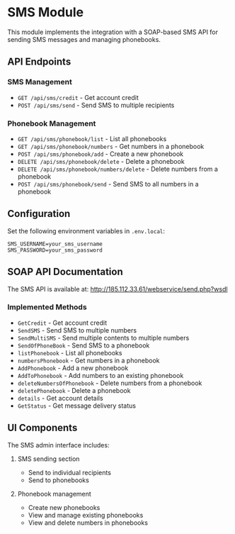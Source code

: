 # SMS Module

This module implements the integration with a SOAP-based SMS API for sending SMS messages and managing phonebooks.

## API Endpoints

### SMS Management

- `GET /api/sms/credit` - Get account credit
- `POST /api/sms/send` - Send SMS to multiple recipients

### Phonebook Management

- `GET /api/sms/phonebook/list` - List all phonebooks
- `GET /api/sms/phonebook/numbers` - Get numbers in a phonebook
- `POST /api/sms/phonebook/add` - Create a new phonebook
- `DELETE /api/sms/phonebook/delete` - Delete a phonebook
- `DELETE /api/sms/phonebook/numbers/delete` - Delete numbers from a phonebook
- `POST /api/sms/phonebook/send` - Send SMS to all numbers in a phonebook

## Configuration

Set the following environment variables in `.env.local`:

```
SMS_USERNAME=your_sms_username
SMS_PASSWORD=your_sms_password
```

## SOAP API Documentation

The SMS API is available at: http://185.112.33.61/webservice/send.php?wsdl

### Implemented Methods

- `GetCredit` - Get account credit
- `SendSMS` - Send SMS to multiple numbers
- `SendMultiSMS` - Send multiple contents to multiple numbers
- `SendOfPhoneBook` - Send SMS to a phonebook
- `listPhonebook` - List all phonebooks
- `numbersPhonebook` - Get numbers in a phonebook
- `AddPhonebook` - Add a new phonebook
- `AddToPhonebook` - Add numbers to an existing phonebook
- `deleteNumbersOfPhonebook` - Delete numbers from a phonebook
- `deletePhonebook` - Delete a phonebook
- `details` - Get account details
- `GetStatus` - Get message delivery status

## UI Components

The SMS admin interface includes:

1. SMS sending section

   - Send to individual recipients
   - Send to phonebooks

2. Phonebook management
   - Create new phonebooks
   - View and manage existing phonebooks
   - View and delete numbers in phonebooks
